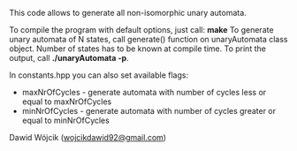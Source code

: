 This code allows to generate all non-isomorphic unary automata.

To compile the program with default options, just call: **make** 
To generate unary automata of N states, call generate() function on unaryAutomata<N> class object.
Number of states has to be known at compile time.
To print the output, call **./unaryAutomata -p**.

In constants.hpp you can also set available flags:
- maxNrOfCycles - generate automata with number of cycles less or equal to maxNrOfCycles
- minNrOfCycles - generate automata with number of cycles greater or equal to minNrOfCycles

Dawid Wójcik (wojcikdawid92@gmail.com)

